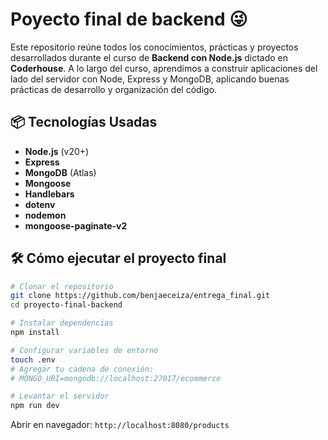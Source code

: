 # Poyecto final de backend 😜

Este repositorio reúne todos los conocimientos, prácticas y proyectos desarrollados durante el curso de **Backend con Node.js** dictado en **Coderhouse**. A lo largo del curso, aprendimos a construir aplicaciones del lado del servidor con Node, Express y MongoDB, aplicando buenas prácticas de desarrollo y organización del código.

## 📦 Tecnologías Usadas

- **Node.js** (v20+)
- **Express**
- **MongoDB** (Atlas)
- **Mongoose**
- **Handlebars**
- **dotenv**
- **nodemon**
- **mongoose-paginate-v2**

## 🛠 Cómo ejecutar el proyecto final

```bash
# Clonar el repositorio
git clone https://github.com/benjaeceiza/entrega_final.git
cd proyecto-final-backend

# Instalar dependencias
npm install

# Configurar variables de entorno
touch .env
# Agregar tu cadena de conexión:
# MONGO_URI=mongodb://localhost:27017/ecommerce

# Levantar el servidor
npm run dev
```

Abrir en navegador: `http://localhost:8080/products`
